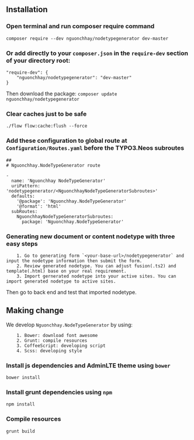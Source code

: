 Installation
------------

### Open terminal and run composer require command

```
composer require --dev nguonchhay/nodetypegenerator dev-master
```

### Or add directly to your `composer.json` in the `require-dev` section of your directory root:

```
"require-dev": {
    "nguonchhay/nodetypegenerator": "dev-master"
}
```

Then download the package: `composer update nguonchhay/nodetypegenerator`

### Clear caches just to be safe

```
./flow flow:cache:flush --force
```

### Add these configuration to global route at `Configuration/Routes.yaml` before the TYPO3.Neos subroutes

```
##
# Nguonchhay.NodeTypeGenerator route

-
  name: 'Nguonchhay NodeTypeGenerator'
  uriPattern: 'nodetypegenerator/<NguonchhayNodeTypeGeneratorSubroutes>'
  defaults:
    '@package': 'Nguonchhay.NodeTypeGenerator'
    '@format': 'html'
  subRoutes:
    NguonchhayNodeTypeGeneratorSubroutes:
      package: 'Nguonchhay.NodeTypeGenerator'
```

### Generating new document or content nodetype with three easy steps

```
    1. Go to generating form `<your-base-url>/nodetypegenerator` and input the nodetype information then submit the form.
    2. Review generated nodetype. You can adjust fusion(.ts2) and template(.html) base on your real requirement.
    3. Import gernerated nodetype into your active sites. You can import generated nodetype to active sites.
```

Then go to back end and test that imported nodetype.

Making change
-------------

We develop `Nguonchhay.NodeTypeGenerator` by using: 
 
```
    1. Bower: download font awesome
    2. Grunt: compile resources
    3. CoffeeScript: developing script
    4. Scss: developing style
```

### Install js dependencies and AdminLTE theme using `bower`

```
bower install
```

### Install grunt dependencies using `npm`

```
npm install
```

### Compile resources

```
grunt build
```
